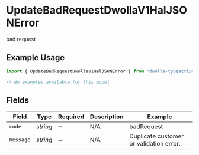 # UpdateBadRequestDwollaV1HalJSONError

bad request

## Example Usage

```typescript
import { UpdateBadRequestDwollaV1HalJSONError } from "dwolla-typescript/models/errors";

// No examples available for this model
```

## Fields

| Field                                   | Type                                    | Required                                | Description                             | Example                                 |
| --------------------------------------- | --------------------------------------- | --------------------------------------- | --------------------------------------- | --------------------------------------- |
| `code`                                  | *string*                                | :heavy_minus_sign:                      | N/A                                     | badRequest                              |
| `message`                               | *string*                                | :heavy_minus_sign:                      | N/A                                     | Duplicate customer or validation error. |